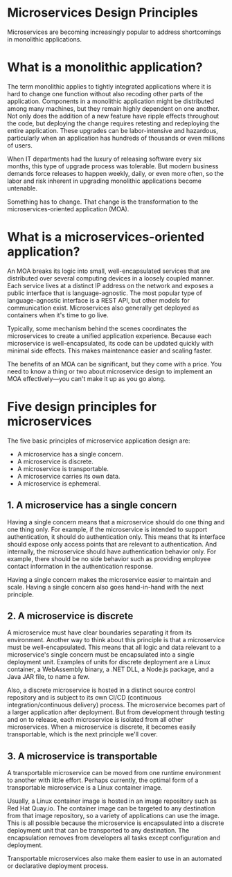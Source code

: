 # Microservices Design Principles
Microservices are becoming increasingly popular to address shortcomings in monolithic applications.

# What is a monolithic application?
The term monolithic applies to tightly integrated applications where it is hard to change one function without also recoding other parts of the application. Components in a monolithic application might be distributed among many machines, but they remain highly dependent on one another. Not only does the addition of a new feature have ripple effects throughout the code, but deploying the change requires retesting and redeploying the entire application. These upgrades can be labor-intensive and hazardous, particularly when an application has hundreds of thousands or even millions of users.

When IT departments had the luxury of releasing software every six months, this type of upgrade process was tolerable. But modern business demands force releases to happen weekly, daily, or even more often, so the labor and risk inherent in upgrading monolithic applications become untenable.

Something has to change. That change is the transformation to the microservices-oriented application (MOA).

# What is a microservices-oriented application?
An MOA breaks its logic into small, well-encapsulated services that are distributed over several computing devices in a loosely coupled manner. Each service lives at a distinct IP address on the network and exposes a public interface that is language-agnostic. The most popular type of language-agnostic interface is a REST API, but other models for communication exist. Microservices also generally get deployed as containers when it's time to go live.

Typically, some mechanism behind the scenes coordinates the microservices to create a unified application experience. Because each microservice is well-encapsulated, its code can be updated quickly with minimal side effects. This makes maintenance easier and scaling faster.

The benefits of an MOA can be significant, but they come with a price. You need to know a thing or two about microservice design to implement an MOA effectively—you can't make it up as you go along.

# Five design principles for microservices
The five basic principles of microservice application design are:
- A microservice has a single concern.
- A microservice is discrete.
- A microservice is transportable.
- A microservice carries its own data.
- A microservice is ephemeral.

## 1. A microservice has a single concern
Having a single concern means that a microservice should do one thing and one thing only. For example, if the microservice is intended to support authentication, it should do authentication only. This means that its interface should expose only access points that are relevant to authentication. And internally, the microservice should have authentication behavior only. For example, there should be no side behavior such as providing employee contact information in the authentication response.

Having a single concern makes the microservice easier to maintain and scale. Having a single concern also goes hand-in-hand with the next principle.

## 2. A microservice is discrete
A microservice must have clear boundaries separating it from its environment. Another way to think about this principle is that a microservice must be well-encapsulated. This means that all logic and data relevant to a microservice's single concern must be encapsulated into a single deployment unit. Examples of units for discrete deployment are a Linux container, a WebAssembly binary, a .NET DLL, a Node.js package, and a Java JAR file, to name a few.

Also, a discrete microservice is hosted in a distinct source control repository and is subject to its own CI/CD (continuous integration/continuous delivery) process. The microservice becomes part of a larger application after deployment. But from development through testing and on to release, each microservice is isolated from all other microservices. When a microservice is discrete, it becomes easily transportable, which is the next principle we'll cover.

## 3. A microservice is transportable
A transportable microservice can be moved from one runtime environment to another with little effort. Perhaps currently, the optimal form of a transportable microservice is a Linux container image.

Usually, a Linux container image is hosted in an image repository such as Red Hat Quay.io. The container image can be targeted to any destination from that image repository, so a variety of applications can use the image. This is all possible because the microservice is encapsulated into a discrete deployment unit that can be transported to any destination. The encapsulation removes from developers all tasks except configuration and deployment.

Transportable microservices also make them easier to use in an automated or declarative deployment process.
